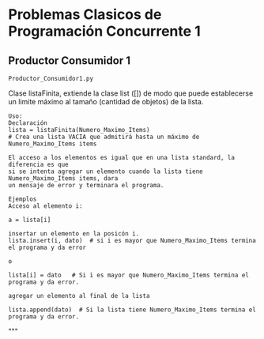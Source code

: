 # Problemas Clasicos de Programación Concurrente 1

## Productor Consumidor 1

````
Productor_Consumidor1.py
````

Clase listaFinita, extiende la clase list ([]) de modo que puede establecerse un limite máximo
    al tamaño (cantidad de objetos) de la lista.

    Uso:
    Declaración
    lista = listaFinita(Numero_Maximo_Items)
    # Crea una lista VACIA que admitirá hasta un máximo de Numero_Maximo_Items items

    El acceso a los elementos es igual que en una lista standard, la diferencia es que
    si se intenta agregar un elemento cuando la lista tiene Numero_Maximo_Items items, dara
    un mensaje de error y terminara el programa.

    Ejemplos
    Acceso al elemento i:

    a = lista[i]

    insertar un elemento en la posicón i.
    lista.insert(i, dato)  # si i es mayor que Numero_Maximo_Items termina el programa y da error

    o

    lista[i] = dato   # Si i es mayor que Numero_Maximo_Items termina el programa y da error.

    agregar un elemento al final de la lista

    lista.append(dato)  # Si la lista tiene Numero_Maximo_Items termina el programa y da error.

"""
